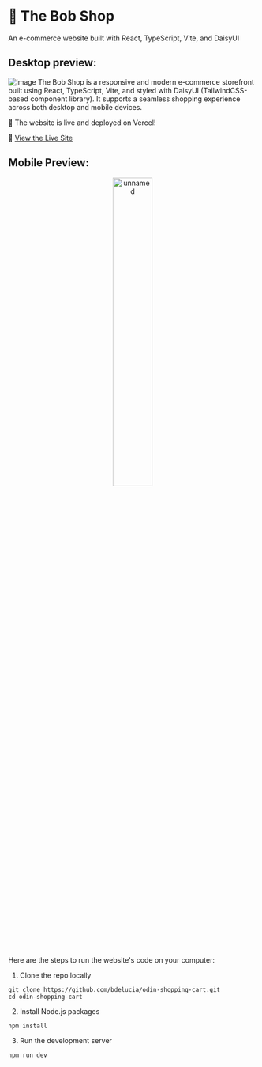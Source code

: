 # 🛒 The Bob Shop
An e-commerce website built with React, TypeScript, Vite, and DaisyUI

## Desktop preview:
![image](https://github.com/user-attachments/assets/ca03b04a-427c-4184-8ad9-a9edcb732a63)
The Bob Shop is a responsive and modern e-commerce storefront built using React, TypeScript, Vite, and styled with DaisyUI (TailwindCSS-based component library). It supports a seamless shopping experience across both desktop and mobile devices.

  🚀 The website is live and deployed on Vercel!
  
  🔗 [View the Live Site](https://odin-shopping-cart-weld.vercel.app/)

## Mobile Preview:
<p align="center">
  <img src="https://github.com/user-attachments/assets/bb2fb48b-8f50-4b2d-9ba4-381ed7013e45" alt="unnamed" style="width: 40%; height: auto;" />
</p>


Here are the steps to run the website's code on your computer:
1. Clone the repo locally
```
git clone https://github.com/bdelucia/odin-shopping-cart.git
cd odin-shopping-cart
```
2. Install Node.js packages
```
npm install
```

3. Run the development server
```
npm run dev
```
